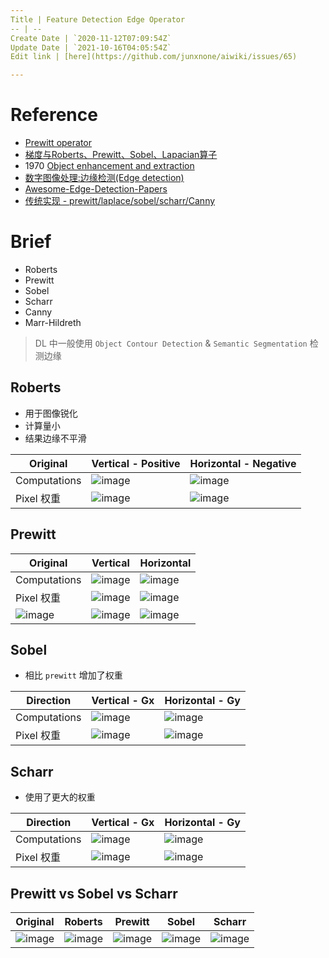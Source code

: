 ```yaml
---
Title | Feature Detection Edge Operator
-- | --
Create Date | `2020-11-12T07:09:54Z`
Update Date | `2021-10-16T04:05:54Z`
Edit link | [here](https://github.com/junxnone/aiwiki/issues/65)

---
```

# Reference
- [Prewitt operator](https://en.wikipedia.org/wiki/Prewitt_operator)
- [梯度与Roberts、Prewitt、Sobel、Lapacian算子](https://blog.csdn.net/swj110119/article/details/51777422)
- 1970 [Object enhancement and extraction](http://web.eecs.utk.edu/~hqi/ece472-572/reference/edge-Prewitt70.pdf)
- [数字图像处理:边缘检测(Edge detection)](https://zhuanlan.zhihu.com/p/59640437)
- [Awesome-Edge-Detection-Papers](https://github.com/MarkMoHR/Awesome-Edge-Detection-Papers)
- [传统实现 - prewitt/laplace/sobel/scharr/Canny ](https://github.com/butub1/Edge-detection)

# Brief
- Roberts
- Prewitt
- Sobel
- Scharr
- Canny
- Marr-Hildreth

> DL 中一般使用 `Object Contour Detection` & `Semantic Segmentation` 检测边缘

## Roberts 
- 用于图像锐化
- 计算量小
- 结果边缘不平滑

Original | Vertical -  Positive | Horizontal - Negative
-- | -- | --
Computations | ![image](https://user-images.githubusercontent.com/2216970/99020737-350a7080-259a-11eb-8b16-621a68edb282.png) | ![image](https://user-images.githubusercontent.com/2216970/99020827-4c495e00-259a-11eb-8803-2c894a1e07f1.png)
Pixel 权重 |![image](https://user-images.githubusercontent.com/2216970/99020827-4c495e00-259a-11eb-8803-2c894a1e07f1.png) | ![image](https://user-images.githubusercontent.com/2216970/99021027-b6620300-259a-11eb-90aa-19782f5f1fb6.png)



## Prewitt

Original | Vertical | Horizontal 
-- | -- | --
Computations | ![image](https://user-images.githubusercontent.com/2216970/98907002-12744b00-24f9-11eb-8ec7-d9695c0bc899.png) | ![image](https://user-images.githubusercontent.com/2216970/98907026-1a33ef80-24f9-11eb-92c8-daa6739db9c6.png)
Pixel 权重 | ![image](https://user-images.githubusercontent.com/2216970/99019091-90d2fa80-2596-11eb-9888-dc7d932c9425.png)| ![image](https://user-images.githubusercontent.com/2216970/99019066-857fcf00-2596-11eb-9414-139eb74219de.png) 
![image](https://user-images.githubusercontent.com/2216970/98907897-87945000-24fa-11eb-8731-9a63067bac93.png) | ![image](https://user-images.githubusercontent.com/2216970/98907929-9549d580-24fa-11eb-9c1b-64f543217403.png) | ![image](https://user-images.githubusercontent.com/2216970/98907947-9c70e380-24fa-11eb-99eb-409f04d086b9.png)

## Sobel
- 相比 `prewitt` 增加了权重

Direction | Vertical - Gx  |  Horizontal  - Gy 
-- | -- | --
Computations | ![image](https://user-images.githubusercontent.com/2216970/99015588-54040500-2590-11eb-93fe-0f71cddb4aea.png) |  ![image](https://user-images.githubusercontent.com/2216970/99015600-5e260380-2590-11eb-992f-b6f77e0b52dc.png) 
Pixel 权重 | ![image](https://user-images.githubusercontent.com/2216970/98911539-b19c4100-24ff-11eb-97d6-aa5e77de0b47.png) | ![image](https://user-images.githubusercontent.com/2216970/98911495-a34e2500-24ff-11eb-8088-a02267033909.png)


## Scharr
- 使用了更大的权重

Direction | Vertical - Gx| Horizontal  - Gy  
-- | -- | --
Computations  | ![image](https://user-images.githubusercontent.com/2216970/99019335-1191f680-2597-11eb-8ffc-d29b8a9345f4.png) | ![image](https://user-images.githubusercontent.com/2216970/99019344-15be1400-2597-11eb-8502-8c1870b64f98.png)
Pixel 权重 | ![image](https://user-images.githubusercontent.com/2216970/99015450-fc659980-258f-11eb-98ee-1c328f585c57.png) |  ![image](https://user-images.githubusercontent.com/2216970/99015438-f66fb880-258f-11eb-94eb-4beeb8c6931c.png)


## Prewitt vs Sobel vs Scharr

Original | Roberts | Prewitt | Sobel | Scharr
-- | -- | -- | -- | --
![image](https://user-images.githubusercontent.com/2216970/98910415-19518c80-24fe-11eb-8c49-ff5b6fb1cb75.png) | ![image](https://user-images.githubusercontent.com/2216970/99021667-202edc80-259c-11eb-9a1e-af43a868a853.png) |  ![image](https://user-images.githubusercontent.com/2216970/98910433-1e164080-24fe-11eb-858f-61ce3ac6334d.png) | ![image](https://user-images.githubusercontent.com/2216970/99021758-540a0200-259c-11eb-8fdb-a2141129be28.png)  | ![image](https://user-images.githubusercontent.com/2216970/99021769-5bc9a680-259c-11eb-81cf-14bfc6c90fd5.png)



